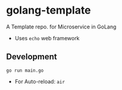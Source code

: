 # golang-template

A Template repo. for Microservice in GoLang
- Uses `echo` web framework

## Development

`go run main.go`
- For Auto-reload: `air`
